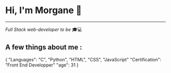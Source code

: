 # Hi, I'm Morgane 👋

---

*Full Stack web-developer to be* :mortar_board::computer:

## A few things about me :

{
  "Languages": "C", "Python", "HTML", "CSS", "JavaScript"
  "Certification": "Front End Developper"
  "age": 31
}



